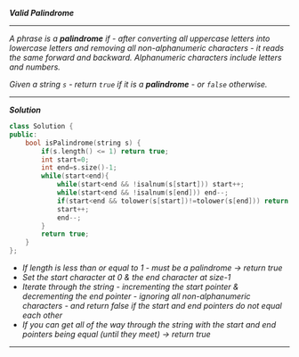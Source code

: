 ***Valid Palindrome***

- - - 

*A phrase is a **palindrome** if - after converting all uppercase letters into lowercase letters and removing all non-alphanumeric characters -  it reads the same forward and backward. Alphanumeric characters include letters and numbers.*

*Given a string `s` - return `true` if it is a **palindrome** - or `false` otherwise.*

- - - 

***Solution***

```cpp
class Solution {
public:
    bool isPalindrome(string s) {
        if(s.length() <= 1) return true;
        int start=0;
        int end=s.size()-1; 
        while(start<end){
            while(start<end && !isalnum(s[start])) start++;
            while(start<end && !isalnum(s[end])) end--;
            if(start<end && tolower(s[start])!=tolower(s[end])) return false;
            start++;
            end--;
        }
        return true;
    }
};
```

- *If length is less than or equal to 1 - must be a palindrome → return true*
- *Set the start character at 0 & the end character at size-1*
- *Iterate through the string - incrementing the start pointer & decrementing the end pointer -  ignoring all non-alphanumeric characters - and return false if the start and end pointers do not equal each other*
- *If you can get all of the way through the string with the start and end pointers being equal (until they meet) → return true*

- - - 
